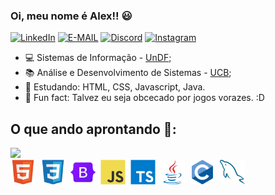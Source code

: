 ### Oi, meu nome é Alex!! 😃

[![LinkedIn](https://img.shields.io/badge/LinkedIn-0077B5?style=for-the-badge&logo=linkedin&logoColor=white)](https://www.linkedin.com/in/alexsilvatec/)
[![E-MAIL](https://img.shields.io/badge/Gmail-D14836?style=for-the-badge&logo=gmail&logoColor=white)](httplex404@gmail.com)
[![Discord](https://img.shields.io/badge/Discord-7289DA?style=for-the-badge&logo=discord&logoColor=white)](280375302927024128)
[![Instagram](https://img.shields.io/badge/Instagram-E4405F?style=for-the-badge&logo=instagram&logoColor=white)](https://www.instagram.com/ss.allex/)

- 💻 Sistemas de Informação - [UnDF](https://www.universidade.df.gov.br);
- 📚 Análise e Desenvolvimento de Sistemas - [UCB](ucb.catolica.edu.br);
- 🌱 Estudando: HTML, CSS, Javascript, Java.
- 🏹 Fun fact: Talvez eu seja obcecado por jogos vorazes. :D

## O que ando aprontando 🤖:

<div align = "left">  
  <img height = "200em" src="https://github-readme-stats.vercel.app/api/top-langs/?username=httplex&show_icons=true&theme=tokyonight&count_private=true"/>
</div>

<div>
  <img src="https://github.com/devicons/devicon/blob/master/icons/html5/html5-original.svg" title="HTML5" alt="HTML5" width="40" height="40"/>&nbsp;
  <img src="https://github.com/devicons/devicon/blob/master/icons/css3/css3-original.svg" title="CSS3" alt="CSS3" width="40" height="40"/>&nbsp;  
  <img src="https://github.com/devicons/devicon/blob/master/icons/bootstrap/bootstrap-original.svg" title="Bootstrap" alt="Bootstrap" width="40" height="40"/>&nbsp;
  <img src="https://github.com/devicons/devicon/blob/master/icons/javascript/javascript-original.svg" title="Javascript" alt="Javascript" width="40" height="40"/>&nbsp;
  <img src="https://github.com/devicons/devicon/blob/master/icons/typescript/typescript-original.svg" title="Typecript" alt="Typescript" width="40" height="40"/>&nbsp;
  <img src="https://github.com/devicons/devicon/blob/master/icons/java/java-original.svg" title="Java" alt="Java" width="40" height="40"/>&nbsp;
  <img src="https://github.com/devicons/devicon/blob/master/icons/c/c-original.svg" title="C" alt="C" width="40" height="40"/>&nbsp;
  <img src="https://github.com/devicons/devicon/blob/master/icons/mysql/mysql-original.svg" title="MySQL" alt="MySQL" width="40" height="40"/>&nbsp;
</div>
